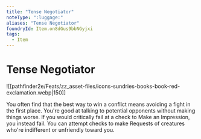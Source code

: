 ```yaml
---
title: "Tense Negotiator"
noteType: ":luggage:"
aliases: "Tense Negotiator"
foundryId: Item.on8dGus9bbNGyjxi
tags:
  - Item
---
```


# Tense Negotiator
![[pathfinder2e/Feats/zz_asset-files/icons-sundries-books-book-red-exclamation.webp|150]]

You often find that the best way to win a conflict means avoiding a fight in the first place. You're good at talking to potential opponents without making things worse. If you would critically fail at a check to Make an Impression, you instead fail. You can attempt checks to make Requests of creatures who're indifferent or unfriendly toward you.
